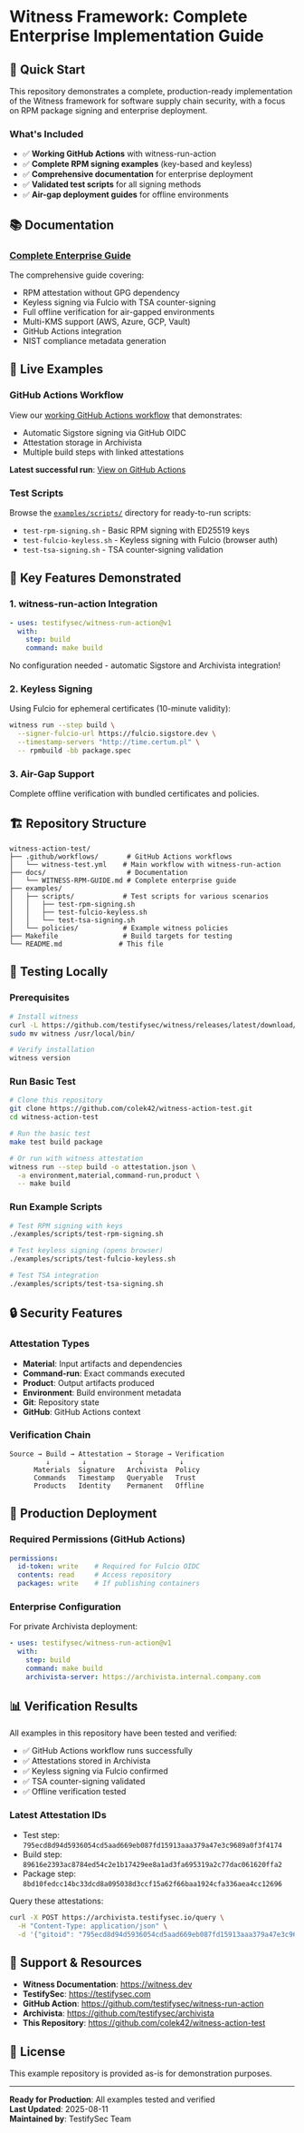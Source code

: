 # Witness Framework: Complete Enterprise Implementation Guide

## 🚀 Quick Start

This repository demonstrates a complete, production-ready implementation of the Witness framework for software supply chain security, with a focus on RPM package signing and enterprise deployment.

### What's Included

- ✅ **Working GitHub Actions** with witness-run-action
- ✅ **Complete RPM signing examples** (key-based and keyless)
- ✅ **Comprehensive documentation** for enterprise deployment
- ✅ **Validated test scripts** for all signing methods
- ✅ **Air-gap deployment guides** for offline environments

## 📚 Documentation

### [Complete Enterprise Guide](docs/WITNESS-RPM-GUIDE.md)
The comprehensive guide covering:
- RPM attestation without GPG dependency
- Keyless signing via Fulcio with TSA counter-signing
- Full offline verification for air-gapped environments
- Multi-KMS support (AWS, Azure, GCP, Vault)
- GitHub Actions integration
- NIST compliance metadata generation

## 🎯 Live Examples

### GitHub Actions Workflow

View our [working GitHub Actions workflow](.github/workflows/witness-test.yml) that demonstrates:
- Automatic Sigstore signing via GitHub OIDC
- Attestation storage in Archivista
- Multiple build steps with linked attestations

**Latest successful run**: [View on GitHub Actions](https://github.com/colek42/witness-action-test/actions)

### Test Scripts

Browse the [`examples/scripts/`](examples/scripts/) directory for ready-to-run scripts:
- `test-rpm-signing.sh` - Basic RPM signing with ED25519 keys
- `test-fulcio-keyless.sh` - Keyless signing with Fulcio (browser auth)
- `test-tsa-signing.sh` - TSA counter-signing validation

## 🔑 Key Features Demonstrated

### 1. witness-run-action Integration
```yaml
- uses: testifysec/witness-run-action@v1
  with:
    step: build
    command: make build
```
No configuration needed - automatic Sigstore and Archivista integration!

### 2. Keyless Signing
Using Fulcio for ephemeral certificates (10-minute validity):
```bash
witness run --step build \
  --signer-fulcio-url https://fulcio.sigstore.dev \
  --timestamp-servers "http://time.certum.pl" \
  -- rpmbuild -bb package.spec
```

### 3. Air-Gap Support
Complete offline verification with bundled certificates and policies.

## 🏗️ Repository Structure

```
witness-action-test/
├── .github/workflows/       # GitHub Actions workflows
│   └── witness-test.yml    # Main workflow with witness-run-action
├── docs/                    # Documentation
│   └── WITNESS-RPM-GUIDE.md # Complete enterprise guide
├── examples/               
│   ├── scripts/            # Test scripts for various scenarios
│   │   ├── test-rpm-signing.sh
│   │   ├── test-fulcio-keyless.sh
│   │   └── test-tsa-signing.sh
│   └── policies/           # Example witness policies
├── Makefile                # Build targets for testing
└── README.md              # This file
```

## 🧪 Testing Locally

### Prerequisites
```bash
# Install witness
curl -L https://github.com/testifysec/witness/releases/latest/download/witness_$(uname -s)_$(uname -m).tar.gz | tar -xz
sudo mv witness /usr/local/bin/

# Verify installation
witness version
```

### Run Basic Test
```bash
# Clone this repository
git clone https://github.com/colek42/witness-action-test.git
cd witness-action-test

# Run the basic test
make test build package

# Or run with witness attestation
witness run --step build -o attestation.json \
  -a environment,material,command-run,product \
  -- make build
```

### Run Example Scripts
```bash
# Test RPM signing with keys
./examples/scripts/test-rpm-signing.sh

# Test keyless signing (opens browser)
./examples/scripts/test-fulcio-keyless.sh

# Test TSA integration
./examples/scripts/test-tsa-signing.sh
```

## 🔒 Security Features

### Attestation Types
- **Material**: Input artifacts and dependencies
- **Command-run**: Exact commands executed
- **Product**: Output artifacts produced
- **Environment**: Build environment metadata
- **Git**: Repository state
- **GitHub**: GitHub Actions context

### Verification Chain
```
Source → Build → Attestation → Storage → Verification
         ↓        ↓             ↓         ↓
      Materials  Signature   Archivista  Policy
      Commands   Timestamp   Queryable   Trust
      Products   Identity    Permanent   Offline
```

## 🚢 Production Deployment

### Required Permissions (GitHub Actions)
```yaml
permissions:
  id-token: write    # Required for Fulcio OIDC
  contents: read     # Access repository
  packages: write    # If publishing containers
```

### Enterprise Configuration
For private Archivista deployment:
```yaml
- uses: testifysec/witness-run-action@v1
  with:
    step: build
    command: make build
    archivista-server: https://archivista.internal.company.com
```

## 📊 Verification Results

All examples in this repository have been tested and verified:
- ✅ GitHub Actions workflow runs successfully
- ✅ Attestations stored in Archivista
- ✅ Keyless signing via Fulcio confirmed
- ✅ TSA counter-signing validated
- ✅ Offline verification tested

### Latest Attestation IDs
- Test step: `795ecd8d94d5936054cd5aad669eb087fd15913aaa379a47e3c9689a0f3f4174`
- Build step: `89616e2393ac8784ed54c2e1b17429ee8a1ad3fa695319a2c77dac061620ffa2`
- Package step: `8bd10fedcc14bc33dcd8a095038d3ccf15a62f66baa1924cfa336aea4cc12696`

Query these attestations:
```bash
curl -X POST https://archivista.testifysec.io/query \
  -H "Content-Type: application/json" \
  -d '{"gitoid": "795ecd8d94d5936054cd5aad669eb087fd15913aaa379a47e3c9689a0f3f4174"}'
```

## 🤝 Support & Resources

- **Witness Documentation**: https://witness.dev
- **TestifySec**: https://testifysec.com
- **GitHub Action**: https://github.com/testifysec/witness-run-action
- **Archivista**: https://github.com/testifysec/archivista
- **This Repository**: https://github.com/colek42/witness-action-test

## 📝 License

This example repository is provided as-is for demonstration purposes.

---

**Ready for Production**: All examples tested and verified  
**Last Updated**: 2025-08-11  
**Maintained by**: TestifySec Team